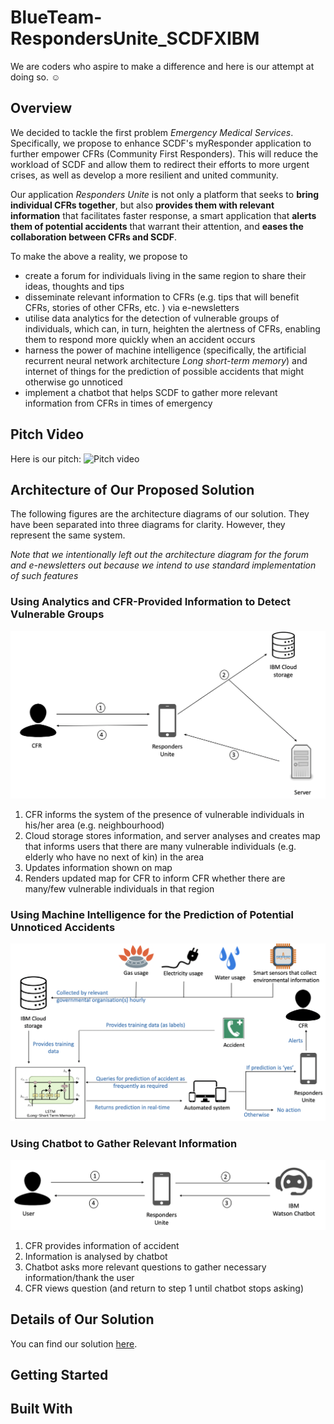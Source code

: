 # BlueTeam-RespondersUnite_SCDFXIBM
We are coders who aspire to make a difference and here is our attempt at doing so. ☺️

## Overview

We decided to tackle the first problem *Emergency Medical Services*. Specifically, we propose to enhance SCDF's myResponder application to further empower CFRs (Community First Responders). This will reduce the workload of SCDF and allow them to redirect their efforts to more urgent crises, as well as develop a more resilient and united community. 

Our application *Responders Unite* is not only a platform that seeks to **bring individual CFRs together**, but also **provides them with relevant information** that facilitates faster response, a smart application that **alerts them of potential accidents** that warrant their attention, and **eases the collaboration between CFRs and SCDF**.

To make the above a reality, we propose to
* create a forum for individuals living in the same region to share their ideas, thoughts and tips
* disseminate relevant information to CFRs (e.g. tips that will benefit CFRs, stories of other CFRs, etc. ) via e-newsletters
* utilise data analytics for the detection of vulnerable groups of individuals, which can, in turn, heighten the alertness of CFRs, enabling them to respond more quickly when an accident occurs
* harness the power of machine intelligence (specifically, the artificial recurrent neural network architecture *Long short-term memory*) and internet of things for the prediction of possible accidents that might otherwise go unnoticed
* implement a chatbot that helps SCDF to gather more relevant information from CFRs in times of emergency

## Pitch Video

Here is our pitch: ![Pitch video]()

## Architecture of Our Proposed Solution

The following figures are the architecture diagrams of our solution. They have been separated into three diagrams for clarity. However, they represent the same system. 

*Note that we intentionally left out the architecture diagram for the forum and e-newsletters out because we intend to use standard implementation of such features*

### Using Analytics and CFR-Provided Information to Detect Vulnerable Groups

![Architecture Diagram: Data Visualisation of Vulnerable Groups](architecture_diagrams/map_visualisation.png)

1. CFR informs the system of the presence of vulnerable individuals in his/her area (e.g. neighbourhood)
2. Cloud storage stores information, and server analyses and creates map that informs users that there are many vulnerable individuals (e.g. elderly who have no next of kin) in the area
3. Updates information shown on map
4. Renders updated map for CFR to inform CFR whether there are many/few vulnerable individuals in that region


### Using Machine Intelligence for the Prediction of Potential Unnoticed Accidents

![Architecture Diagram: Machine Intelligence for Prediction of Accidents](architecture_diagrams/prediction_system.png)

### Using Chatbot to Gather Relevant Information

![Architecture Diagram: Chatbot](architecture_diagrams/chatbot.png)

1. CFR provides information of accident
2. Information is analysed by chatbot
3. Chatbot asks more relevant questions to gather necessary information/thank the user
4. CFR views question (and return to step 1 until chatbot stops asking)


## Details of Our Solution

You can find our solution [here](DESCRIPTION.md).

## Getting Started

## Built With
